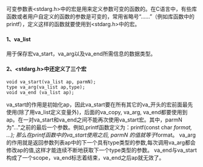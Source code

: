 可变参数表<stdarg.h>中的宏是用来定义参数可变的函数的。在C语言中，有些库函数或者用户自定义的函数的参数是可变的，常用省略号“……”（例如库函数中的printf），定义这样的函数就要使用到<stdarg.h>中的宏。

#### 1、va_list

用于保存宏va_start，va_arg以及va_end所需信息的数据类型。

#### 2、<stdarg.h>中还定义了三个宏
```  
void va_start(va_list ap, parmN);
type va_arg(va_list ap,type);
void va_end (va_list ap);
```
va_start的作用是初始化ap，因此va_start要在所有其它的va_开头的宏前面最先使用(除了用va_list定义变量外)，后面的va_copy, va_arg, va_end都要使用到ap。在一对va_start和va_end之间不能再次使用va_start宏。其中，parmN为"..."之前的最后一个参数。例如,printf函数定义为：printf(const char *format, ...); 那么在printf函数中的va_start使用之后, parmN 的值就等于*format。
va_arg的作用就是返回参数列表ap中的下一个具有type类型的参数,每次调用va_arg都会修改ap的值,这样才能连续不断地获取下一个type类型的参数。
va_end与va_start构成了一个scope，va_end标志着结束，va_end之后ap就无效了。
